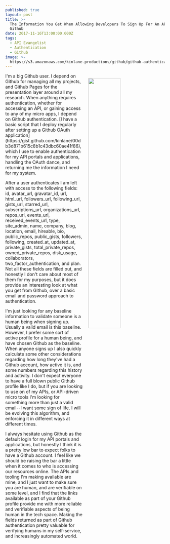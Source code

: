 ```yaml
---
published: true
layout: post
title: >-
  The Information You Get When Allowing Developers To Sign Up For An API Using
  Github
date: 2017-11-16T13:00:00.000Z
tags:
  - API Evangelist
  - Authentication
  - Github
image: >-
  https://s3.amazonaws.com/kinlane-productions/github/github-authentication-screenshot.png
---
```

<p><img src="https://s3.amazonaws.com/kinlane-productions/github/github-authentication-screenshot.png" align="right" width="45%" style="padding: 15px;" /></p>I'm a big Github user. I depend on Github for managing all my projects, and Github Pages for the presentation layer around all my research. When anything requires authentication, whether for accessing an API, or gaining access to any of my micro apps, I depend on Github authentication. [I have a basic script that I deploy regularly after setting up a Github OAuth application](https://gist.github.com/kinlane/00db3d871b615c8b1c43dbc60ae41f86), which I use to enable authentication for my API portals and applications, handling the OAuth dance, and returning me the information I need for my system.

After a user authenticates I am left with access to the following fields: id, avatar_url, gravatar_id, url, html_url, followers_url, following_url, gists_url, starred_url, subscriptions_url, organizations_url, repos_url, events_url, received_events_url, type, site_admin, name, company, blog, location, email, hireable, bio, public_repos, public_gists, followers, following, created_at, updated_at, private_gists, total_private_repos, owned_private_repos, disk_usage, collaborators, two_factor_authentication, and plan. Not all these fields are filled out, and honestly I don't care about most of them for my purposes, but it does provide an interesting look at what you get from Github, over a basic email and password approach to authentication.

I'm just looking for any baseline information to validate someone is a human being when signing up. Usually a valid email is this baseline. However, I prefer some sort of active profile for a human being, and have chosen Github as the baseline. When anyone signs up I also quickly calculate some other considerations regarding how long they've had a Github account, how active it is, and some numbers regarding this history and activity. I don't expect everyone to have a full blown public Github profile like I do, but if you are looking to use on of my APIs, or API-driven micro tools I'm looking for something more than just a valid email--I want some sign of life. I will be evolving this algorithm, and enforcing it in different ways at different times.

I always hesitate using Github as the default login for my API portals and applications, but honestly I think it is a pretty low bar to expect folks to have a Github account. I feel like we should be raising the bar a little when it comes to who is accessing our resources online. The APIs and tooling I'm making available are mine, and I just want to make sure you are human, and are verifiable on some level, and I find that the links available as part of your Github profile provide me with more reliable and verifiable aspects of being human in the tech space. Making the fields returned as part of Github authentication pretty valuable for verifying humans in my self-service, and increasingly automated world.
